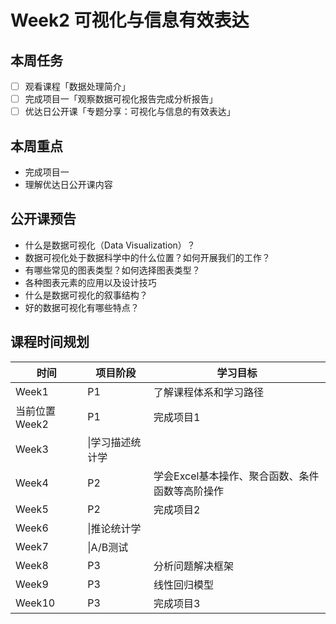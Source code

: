 # Week2 可视化与信息有效表达
## 本周任务

  - [ ] 观看课程「数据处理简介」
  - [ ] 完成项目一「观察数据可视化报告完成分析报告」
  - [ ] 优达日公开课「专题分享：可视化与信息的有效表达」

## 本周重点
  - 完成项目一
  - 理解优达日公开课内容

## 公开课预告
 - 什么是数据可视化（Data Visualization）？
 - 数据可视化处于数据科学中的什么位置？如何开展我们的工作？
 - 有哪些常见的图表类型？如何选择图表类型？
 - 各种图表元素的应用以及设计技巧
 - 什么是数据可视化的叙事结构？
 - 好的数据可视化有哪些特点？

## 课程时间规划

时间|项目阶段|学习目标
---|---|---
Week1| P1|了解课程体系和学习路径
当前位置Week2|P1|完成项目1
Week3|\|学习描述统计学
Week4|P2|学会Excel基本操作、聚合函数、条件函数等高阶操作
Week5|P2|完成项目2
Week6|\|推论统计学
Week7|\|A/B测试
Week8|P3|分析问题解决框架
Week9|P3|线性回归模型
Week10|P3|完成项目3
